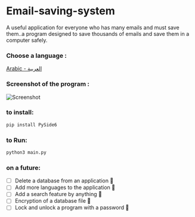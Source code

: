 # Email-saving-system
A useful application for everyone who has many emails and must save them..a program designed to save thousands of emails and save them in a computer safely.

### Choose a language :
[Arabic - العربية](https://github.com/AliAdnanc7/Email-saving-system/blob/main/language/Arabic.md)
### Screenshot of the program :

![Screenshot](https://github.com/AliAdnanc7/Email-saving-system/blob/main/Screenshots/Screenshot.png)


### to install:
```bash
pip install PySide6
```

### to Run:

```bash
python3 main.py
```

### on a future:
- [ ] Delete a database from an application :tada:
- [ ] Add more languages to the application :tada:
- [ ] Add a search feature by anything :tada:
- [ ] Encryption of a database file :tada:
- [ ] Lock and unlock a program with a password :tada: